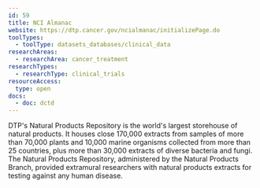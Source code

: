 ```yaml
---
id: 59
title: NCI Almanac
website: https://dtp.cancer.gov/ncialmanac/initializePage.do
toolTypes:
  - toolType: datasets_databases/clinical_data
researchAreas:
  - researchArea: cancer_treatment
researchTypes:
  - researchType: clinical_trials
resourceAccess:
  type: open
docs:
  - doc: dctd
---
```

DTP's Natural Products Repository is the world's largest storehouse of natural products. It houses close 170,000 extracts from samples of more than 70,000 plants and 10,000 marine organisms collected from more than 25 countries, plus more than 30,000 extracts of diverse bacteria and fungi. The Natural Products Repository, administered by the Natural Products Branch, provided extramural researchers with natural products extracts for testing against any human disease.
